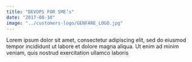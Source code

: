```yaml
---
title: "DEVOPS FOR SME’s"
date: "2017-08-10"
image: "../customers-logo/GENFARE_LOGO.jpg"
---
```



Lorem ipsum dolor sit amet, consectetur adipiscing elit, sed do eiusmod tempor incididunt ut labore et dolore magna aliqua. Ut enim ad minim veniam, quis nostrud exercitation ullamco laboris